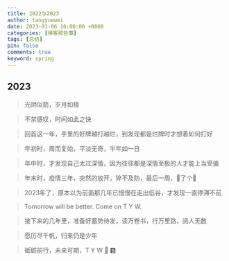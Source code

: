 ```yaml
---
title: 2022与2023
author: tangyuewei
date: 2023-01-06 10:00:00 +0800
categories: [博客那些事]
tags: [总结]
pin: false
comments: true
keyword: spring
---
```


## 2023

> 光阴似箭，岁月如梭

> 不禁感叹，时间如此之快

> 回首这一年，手里的好牌越打越烂，到发现都是烂牌时才想着如何打好

> 年初时，周而复始，平淡无奇，半年如一日

> 年中时，才发现自己太过深情，因为往往都是深情至极的人才能上当受骗

> 年末时，疫情三年，突然的放开，猝不及防，最后一周，🐏了个🐏

> 2023年了，原本以为前面那几年已慢慢在走出低谷，才发现一直停滞不前

> Tomorrow will be better. Come on T Y W.

> 接下来的几年里，准备好蓄势待发，读万卷书，行万里路，阅人无数

> 愿历尽千帆，归来仍是少年

> 砥砺前行，未来可期，T Y W 🐄 🅱️
